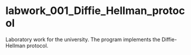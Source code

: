 # labwork_001_Diffie_Hellman_protocol
Laboratory work for the university. The program implements the Diffie-Hellman protocol.
